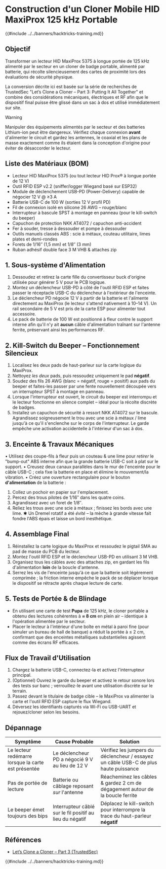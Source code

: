 # Construction d'un Cloner Mobile HID MaxiProx 125 kHz Portable

{{#include ../../banners/hacktricks-training.md}}

## Objectif
Transformer un lecteur HID MaxiProx 5375 à longue portée de 125 kHz alimenté par le secteur en un cloner de badge portable, alimenté par batterie, qui récolte silencieusement des cartes de proximité lors des évaluations de sécurité physique.

La conversion décrite ici est basée sur la série de recherches de TrustedSec "Let’s Clone a Cloner – Part 3: Putting It All Together" et combine des considérations mécaniques, électriques et RF afin que le dispositif final puisse être glissé dans un sac à dos et utilisé immédiatement sur site.

> [!warning]
> Manipuler des équipements alimentés par le secteur et des batteries Lithium-ion peut être dangereux. Vérifiez chaque connexion **avant** d'alimenter le circuit et gardez les antennes, le coaxial et les plans de masse exactement comme ils étaient dans la conception d'origine pour éviter de désaccorder le lecteur.

## Liste des Matériaux (BOM)

* Lecteur HID MaxiProx 5375 (ou tout lecteur HID Prox® à longue portée de 12 V)
* Outil RFID ESP v2.2 (sniffer/logger Wiegand basé sur ESP32)
* Module de déclenchement USB-PD (Power-Delivery) capable de négocier 12 V @ ≥3 A
* Batterie USB-C de 100 W (sorties 12 V profil PD)
* Fil de connexion isolé en silicone 26 AWG – rouge/blanc
* Interrupteur à bascule SPST à montage en panneau (pour le kill-switch du beeper)
* Capuchon de protection NKK AT4072 / capuchon anti-accident
* Fer à souder, tresse à dessouder et pompe à dessouder
* Outils manuels classés ABS : scie à métaux, couteau utilitaire, limes plates et demi-rondes
* Forets de 1/16″ (1,5 mm) et 1/8″ (3 mm)
* Ruban adhésif double face 3 M VHB & attaches zip

## 1. Sous-système d'Alimentation

1. Dessoudez et retirez la carte fille du convertisseur buck d'origine utilisée pour générer 5 V pour le PCB logique.
2. Montez un déclencheur USB-PD à côté de l'outil RFID ESP et faites passer le réceptacle USB-C du déclencheur à l'extérieur de l'enceinte.
3. Le déclencheur PD négocie 12 V à partir de la batterie et l'alimente directement au MaxiProx (le lecteur s'attend nativement à 10–14 V). Un rail secondaire de 5 V est pris de la carte ESP pour alimenter tout accessoire.
4. Le pack de batterie de 100 W est positionné à fleur contre le support interne afin qu'il n'y ait **aucun** câble d'alimentation traînant sur l'antenne ferrite, préservant ainsi les performances RF.

## 2. Kill-Switch du Beeper – Fonctionnement Silencieux

1. Localisez les deux pads de haut-parleur sur la carte logique du MaxiProx.
2. Nettoyez *les deux* pads, puis ressoudez uniquement le pad **négatif**.
3. Soudez des fils 26 AWG (blanc = négatif, rouge = positif) aux pads du beeper et faites-les passer par une fente nouvellement découpée vers un interrupteur SPST à montage en panneau.
4. Lorsque l'interrupteur est ouvert, le circuit du beeper est interrompu et le lecteur fonctionne en silence complet – idéal pour la récolte discrète de badges.
5. Installez un capuchon de sécurité à ressort NKK AT4072 sur le bascule. Agrandissez soigneusement le trou avec une scie à métaux / lime jusqu'à ce qu'il s'enclenche sur le corps de l'interrupteur. Le garde empêche une activation accidentelle à l'intérieur d'un sac à dos.

## 3. Enceinte & Travaux Mécaniques

• Utilisez des coupe-fils à fleur puis un couteau & une lime pour *retirer* le "bump-out" ABS interne afin que la grande batterie USB-C soit à plat sur le support.
• Creusez deux canaux parallèles dans le mur de l'enceinte pour le câble USB-C ; cela fixe la batterie en place et élimine le mouvement/la vibration.
• Créez une ouverture rectangulaire pour le bouton **d'alimentation** de la batterie :
1. Collez un pochoir en papier sur l'emplacement.
2. Percez des trous pilotes de 1/16″ dans les quatre coins.
3. Agrandissez avec un foret de 1/8″.
4. Reliez les trous avec une scie à métaux ; finissez les bords avec une lime.
✱ Un Dremel rotatif a été *évité* – la mèche à grande vitesse fait fondre l'ABS épais et laisse un bord inesthétique.

## 4. Assemblage Final

1. Réinstallez la carte logique du MaxiProx et ressoudez le pigtail SMA au pad de masse du PCB du lecteur.
2. Montez l'outil RFID ESP et le déclencheur USB-PD en utilisant 3 M VHB.
3. Organisez tous les câbles avec des attaches zip, en gardant les fils d'alimentation **loin** de la boucle d'antenne.
4. Serrez les vis de l'enceinte jusqu'à ce que la batterie soit légèrement comprimée ; la friction interne empêche le pack de se déplacer lorsque le dispositif se rétracte après chaque lecture de carte.

## 5. Tests de Portée & de Blindage

* En utilisant une carte de test **Pupa** de 125 kHz, le cloner portable a obtenu des lectures cohérentes à **≈ 8 cm** en plein air – identique à l'opération alimentée par le secteur.
* Placer le lecteur à l'intérieur d'une boîte en métal à paroi fine (pour simuler un bureau de hall de banque) a réduit la portée à ≤ 2 cm, confirmant que des enceintes métalliques substantielles agissent comme des écrans RF efficaces.

## Flux de Travail d'Utilisation

1. Chargez la batterie USB-C, connectez-la et activez l'interrupteur principal.
2. (Optionnel) Ouvrez le garde du beeper et activez le retour sonore lors des tests sur banc ; verrouillez-le avant une utilisation discrète sur le terrain.
3. Passez devant le titulaire de badge cible – le MaxiProx va alimenter la carte et l'outil RFID ESP capture le flux Wiegand.
4. Déversez les identifiants capturés via Wi-Fi ou USB-UART et rejouez/cloner selon les besoins.

## Dépannage

| Symptôme | Cause Probable | Solution |
|---------|--------------|------|
| Le lecteur redémarre lorsque la carte est présentée | Le déclencheur PD a négocié 9 V au lieu de 12 V | Vérifiez les jumpers du déclencheur / essayez un câble USB-C de plus haute puissance |
| Pas de portée de lecture | Batterie ou câblage reposant *sur* l'antenne | Réacheminez les câbles & gardez 2 cm de dégagement autour de la boucle ferrite |
| Le beeper émet toujours des bips | Interrupteur câblé sur le fil positif au lieu du négatif | Déplacez le kill-switch pour interrompre la trace du haut-parleur **négatif** |

## Références

- [Let’s Clone a Cloner – Part 3 (TrustedSec)](https://trustedsec.com/blog/lets-clone-a-cloner-part-3-putting-it-all-together)

{{#include ../../banners/hacktricks-training.md}}
